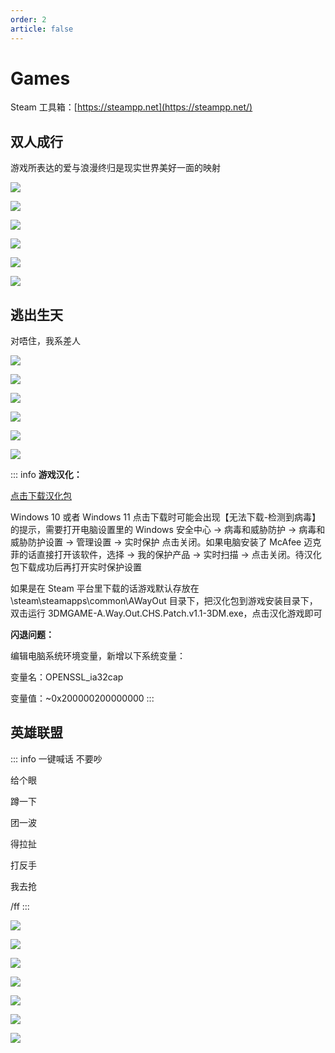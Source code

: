 ```yaml
---
order: 2
article: false
---
```


# Games

Steam 工具箱：[https://steampp.net](https://steampp.net/)

## 双人成行

游戏所表达的爱与浪漫终归是现实世界美好一面的映射

![](https://img.sherry4869.com/blog/game/ittakestwo/img_1.jpg)

![](https://img.sherry4869.com/blog/game/ittakestwo/img_2.jpg)

![](https://img.sherry4869.com/blog/game/ittakestwo/img_3.jpg)

![](https://img.sherry4869.com/blog/game/ittakestwo/img_4.jpg)

![](https://img.sherry4869.com/blog/game/ittakestwo/img_5.jpg)

![](https://img.sherry4869.com/blog/game/ittakestwo/img_6.jpg)

## 逃出生天

对唔住，我系差人

![](https://img.sherry4869.com/blog/game/awayout/img.jpg)

![](https://img.sherry4869.com/blog/game/awayout/img_2.jpg)

![](https://img.sherry4869.com/blog/game/awayout/img_3.jpg)

![](https://img.sherry4869.com/blog/game/awayout/img_4.jpg)

![](https://img.sherry4869.com/blog/game/awayout/img_5.jpg)

![](https://img.sherry4869.com/blog/game/awayout/img_6.jpg)

::: info
**游戏汉化：**

[点击下载汉化包](https://img.sherry4869.com/blog/game/awayout/3DMGAME-A.Way.Out.CHS.Patch.v1.1-3DM.rar)

Windows 10 或者 Windows 11 点击下载时可能会出现【无法下载-检测到病毒】的提示，需要打开电脑设置里的 Windows 安全中心 -> 病毒和威胁防护 -> 病毒和威胁防护设置 -> 管理设置 -> 实时保护 点击关闭。如果电脑安装了 McAfee 迈克菲的话直接打开该软件，选择 -> 我的保护产品 -> 实时扫描 -> 点击关闭。待汉化包下载成功后再打开实时保护设置

如果是在 Steam 平台里下载的话游戏默认存放在 \steam\steamapps\common\AWayOut 目录下，把汉化包到游戏安装目录下，双击运行 3DMGAME-A.Way.Out.CHS.Patch.v1.1-3DM.exe，点击汉化游戏即可

**闪退问题：**

编辑电脑系统环境变量，新增以下系统变量：

变量名：OPENSSL_ia32cap

变量值：~0x200000200000000
:::

## 英雄联盟

::: info 一键喊话
不要吵

给个眼

蹲一下

团一波

得拉扯

打反手

我去抢

/ff
:::

![](https://img.sherry4869.com/blog/game/lol/img_7.png)

![](https://img.sherry4869.com/blog/game/lol/img_2.jpg)

![](https://img.sherry4869.com/blog/game/lol/img_1.png)

![](https://img.sherry4869.com/blog/game/lol/img_3.png)

![](https://img.sherry4869.com/blog/game/lol/img_4.png)

![](https://img.sherry4869.com/blog/game/lol/img_5.png)

![](https://img.sherry4869.com/blog/game/lol/img_6.png)